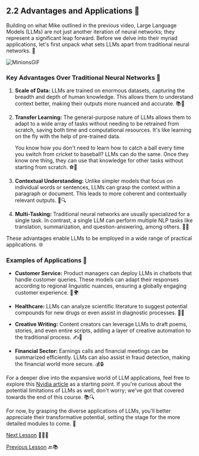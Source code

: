 ## 2.2 Advantages and Applications 🌟

Building on what Mike outlined in the previous video, Large Language Models (LLMs) are not just another iteration of neural networks; they represent a significant leap forward. Before we delve into their myriad applications, let's first unpack what sets LLMs apart from traditional neural networks. 🧐

![MinionsGIF](https://github.com/gtech-mulearn/Pathway-AI-Bootcamp/assets/84973988/cb037d4e-398d-4699-b672-4c419ecbe357) 

### Key Advantages Over Traditional Neural Networks 🚀

1. **Scale of Data:** LLMs are trained on enormous datasets, capturing the breadth and depth of human knowledge. This allows them to understand context better, making their outputs more nuanced and accurate. 📚🧠

2. **Transfer Learning:** The general-purpose nature of LLMs allows them to adapt to a wide array of tasks without needing to be retrained from scratch, saving both time and computational resources. It's like learning on the fly with the help of pre-trained data.

   You know how you don't need to learn how to catch a ball every time you switch from cricket to baseball? LLMs can do the same. Once they know one thing, they can use that knowledge for other tasks without starting from scratch. ⚽🏏

3. **Contextual Understanding:** Unlike simpler models that focus on individual words or sentences, LLMs can grasp the context within a paragraph or document. This leads to more coherent and contextually relevant outputs. 📜🔍

4. **Multi-Tasking:** Traditional neural networks are usually specialized for a single task. In contrast, a single LLM can perform multiple NLP tasks like translation, summarization, and question-answering, among others. 💼📝

These advantages enable LLMs to be employed in a wide range of practical applications. 🌐

### Examples of Applications 🚀

- **Customer Service:** Product managers can deploy LLMs in chatbots that handle customer queries. These models can adapt their responses according to regional linguistic nuances, ensuring a globally engaging customer experience. 💬🌍

- **Healthcare:** LLMs can analyze scientific literature to suggest potential compounds for new drugs or even assist in diagnostic processes. 🏥🧪

- **Creative Writing:** Content creators can leverage LLMs to draft poems, stories, and even entire scripts, adding a layer of creative automation to the traditional process. ✍️📖

- **Financial Sector:** Earnings calls and financial meetings can be summarized efficiently. LLMs can also assist in fraud detection, making the financial world more secure. 💰🔒

For a deeper dive into the expansive world of LLM applications, feel free to explore this [Nvidia article](link_to_article) as a starting point. If you're curious about the potential limitations of LLMs as well, don't worry; we've got that covered towards the end of this course. 📚🔍

For now, by grasping the diverse applications of LLMs, you'll better appreciate their transformative potential, setting the stage for the more detailed modules to come. 🌟

[Next Lesson](Task-2.md) 📖👣🔜

[Previous Lesson](https://github.com/gtech-mulearn/Pathway-AI-Bootcamp/edit/main/Basic%20Of%20LLM%20Part-2.md) 🔙📚
